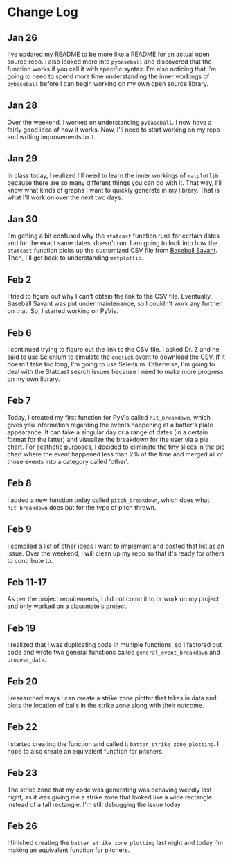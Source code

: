 # Change Log

## Jan 26
I've updated my README to be more like a README for an actual open source repo. I also looked more into `pybaseball` and discovered that the function works if you call it with specific syntax. I'm also noticing that I'm going to need to spend more time understanding the inner workings of `pybaseball` before I can begin working on my own open source library.

## Jan 28
Over the weekend, I worked on understanding `pybaseball`. I now have a fairly good idea of how it works. Now, I'll need to start working on my repo and writing improvements to it.

## Jan 29
In class today, I realized I'll need to learn the inner workings of `matplotlib` because there are so many different things you can do with it. That way, I'll know what kinds of graphs I want to quickly generate in my library. That is what I'll work on over the next two days.

## Jan 30
I'm getting a bit confused why the `statcast` function runs for certain dates and for the exact same dates, doesn't run. I am going to look into how the `statcast` function picks up the customized CSV file from [Baseball Savant](https://baseballsavant.mlb.com/statcast_search). Then, I'll get back to understanding `matplotlib`.

## Feb 2
I tried to figure out why I can't obtain the link to the CSV file. Eventually, Baseball Savant was put under maintenance, so I couldn't work any further on that. So, I started working on PyVis.

## Feb 6
I continued trying to figure out the link to the CSV file. I asked Dr. Z and he said to use [Selenium](http://selenium-python.readthedocs.io/) to simulate the `onclick` event to download the CSV. If it doesn't take too long, I'm going to use Selenium. Otherwise, I'm going to deal with the Statcast search issues because I need to make more progress on my own library.

## Feb 7
Today, I created my first function for PyVis called `hit_breakdown`, which gives you information regarding the events happening at a batter's plate appearance. It can take a singular day or a range of dates (in a certain format for the latter) and visualize the breakdown for the user via a pie chart. For aesthetic purposes, I decided to eliminate the tiny slices in the pie chart where the event happened less than 2% of the time and merged all of those events into a category called 'other'.

## Feb 8
I added a new function today called `pitch_breakdown`, which does what `hit_breakdown` does but for the type of pitch thrown.

## Feb 9
I compiled a list of other ideas I want to implement and posted that list as an issue. Over the weekend, I will clean up my repo so that it's ready for others to contribute to.

## Feb 11-17
As per the project requirements, I did not commit to or work on my project and only worked on a classmate's project.

## Feb 19
I realized that I was duplicating code in multiple functions, so I factored out code and wrote two general functions called `general_event_breakdown` and `process_data`. 

## Feb 20
I researched ways I can create a strike zone plotter that takes in data and plots the location of balls in the strike zone along with their outcome.

## Feb 22
I started creating the function and called it `batter_strike_zone_plotting`. I hope to also create an equivalent function for pitchers.

## Feb 23
The strike zone that my code was generating was behaving weirdly last night, as it was giving me a strike zone that looked like a wide rectangle instead of a tall rectangle. I'm still debugging the issue today.

## Feb 26
I finished creating the `batter_strike_zone_plotting` last night and today I'm making an equivalent function for pitchers.
